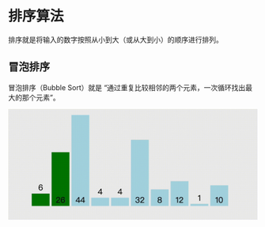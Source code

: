 # 排序算法

排序就是将输入的数字按照从小到大（或从大到小）的顺序进行排列。

## 冒泡排序

冒泡排序（Bubble Sort）就是 “通过重复比较相邻的两个元素，一次循环找出最大的那个元素”。

![](../images/bubble-sort.gif)


## 